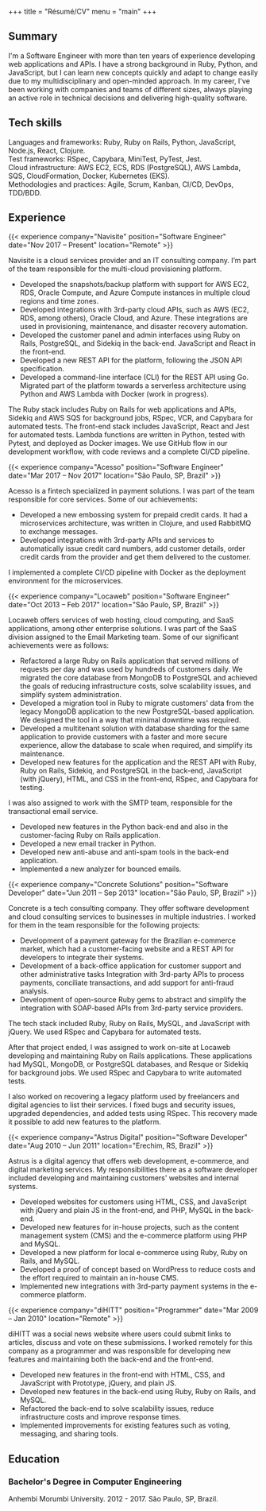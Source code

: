 +++
title = "Résumé/CV"
menu = "main"
+++

## Summary

I'm a Software Engineer with more than ten years of experience developing web
applications and APIs. I have a strong background in Ruby, Python, and
JavaScript, but I can learn new concepts quickly and adapt to change easily due
to my multidisciplinary and open-minded approach. In my career, I've been
working with companies and teams of different sizes, always playing an active
role in technical decisions and delivering high-quality software.

## Tech skills

Languages and frameworks: Ruby, Ruby on Rails, Python, JavaScript, Node.js,
React, Clojure.\
Test frameworks: RSpec, Capybara, MiniTest, PyTest, Jest.\
Cloud infrastructure: AWS EC2, ECS, RDS (PostgreSQL), AWS Lambda, SQS,
CloudFormation, Docker, Kubernetes (EKS).\
Methodologies and practices: Agile, Scrum, Kanban, CI/CD, DevOps, TDD/BDD.

## Experience

{{< experience company="Navisite"
               position="Software Engineer"
               date="Nov 2017 – Present"
               location="Remote" >}}

Navisite is a cloud services provider and an IT consulting company. I’m part of
the team responsible for the multi-cloud provisioning platform.

* Developed the snapshots/backup platform with support for AWS EC2, RDS, Oracle
  Compute, and Azure Compute instances in multiple cloud regions and time zones.
* Developed integrations with 3rd-party cloud APIs, such as AWS (EC2, RDS, among
  others), Oracle Cloud, and Azure. These integrations are used in provisioning,
  maintenance, and disaster recovery automation.
* Developed the customer panel and admin interfaces using Ruby on Rails,
  PostgreSQL, and Sidekiq in the back-end. JavaScript and React in the
  front-end.
* Developed a new REST API for the platform, following the JSON API
  specification.
* Developed a command-line interface (CLI) for the REST API using Go. Migrated
  part of the platform towards a serverless architecture using Python and AWS
  Lambda with Docker (work in progress).

The Ruby stack includes Ruby on Rails for web applications and APIs, Sidekiq and
AWS SQS for background jobs, RSpec, VCR, and Capybara for automated tests. The
front-end stack includes JavaScript, React and Jest for automated tests. Lambda
functions are written in Python, tested with Pytest, and deployed as Docker
images. We use GitHub flow in our development workflow, with code reviews and a
complete CI/CD pipeline.

{{< experience company="Acesso"
               position="Software Engineer"
               date="Mar 2017 – Nov 2017"
               location="São Paulo, SP, Brazil" >}}

Acesso is a fintech specialized in payment solutions. I was part of the team
responsible for core services. Some of our achievements:

* Developed a new embossing system for prepaid credit cards. It had a
  microservices architecture, was written in Clojure, and used RabbitMQ to
  exchange messages.
* Developed integrations with 3rd-party APIs and services to automatically issue
  credit card numbers, add customer details, order credit cards from the
  provider and get them delivered to the customer.

I implemented a complete CI/CD pipeline with Docker as the deployment
environment for the microservices.

{{< experience company="Locaweb"
               position="Software Engineer"
               date="Oct 2013 – Feb 2017"
               location="São Paulo, SP, Brazil" >}}

Locaweb offers services of web hosting, cloud computing, and SaaS applications,
among other enterprise solutions. I was part of the SaaS division assigned to
the Email Marketing team. Some of our significant achievements were as follows:

* Refactored a large Ruby on Rails application that served millions of requests
  per day and was used by hundreds of customers daily. We migrated the core
  database from MongoDB to PostgreSQL and achieved the goals of reducing
  infrastructure costs, solve scalability issues, and simplify system
  administration.
* Developed a migration tool in Ruby to migrate customers' data from the legacy
  MongoDB application to the new PostgreSQL-based application. We designed the
  tool in a way that minimal downtime was required.
* Developed a multitenant solution with database sharding for the same
  application to provide customers with a faster and more secure experience,
  allow the database to scale when required, and simplify its maintenance.
* Developed new features for the application and the REST API with Ruby, Ruby on
  Rails, Sidekiq, and PostgreSQL in the back-end, JavaScript (with jQuery),
  HTML, and CSS in the front-end, RSpec, and Capybara for testing.

I was also assigned to work with the SMTP team, responsible for the
transactional email service.

* Developed new features in the Python back-end and also in the customer-facing
  Ruby on Rails application.
* Developed a new email tracker in Python.
* Developed new anti-abuse and anti-spam tools in the back-end application.
* Implemented a new analyzer for bounced emails.

{{< experience company="Concrete Solutions"
        position="Software Developer"
        date="Jun 2011 – Sep 2013"
        location="São Paulo, SP, Brazil" >}}

Concrete is a tech consulting company. They offer software development and cloud
consulting services to businesses in multiple industries. I worked for them in
the team responsible for the following projects:

* Development of a payment gateway for the Brazilian e-commerce market, which
  had a customer-facing website and a REST API for developers to integrate their
  systems.
* Development of a back-office application for customer support and other
  administrative tasks Integration with 3rd-party APIs to process payments,
  conciliate transactions, and add support for anti-fraud analysis.
* Development of open-source Ruby gems to abstract and simplify the integration
  with SOAP-based APIs from 3rd-party service providers.

The tech stack included Ruby, Ruby on Rails, MySQL, and JavaScript with jQuery.
We used RSpec and Capybara for automated tests.

After that project ended, I was assigned to work on-site at Locaweb developing
and maintaining Ruby on Rails applications. These applications had MySQL,
MongoDB, or PostgreSQL databases, and Resque or Sidekiq for background jobs. We
used RSpec and Capybara to write automated tests.

I also worked on recovering a legacy platform used by freelancers and digital
agencies to list their services. I fixed bugs and security issues, upgraded
dependencies, and added tests using RSpec. This recovery made it possible to add
new features to the platform.

{{< experience company="Astrus Digital"
               position="Software Developer"
               date="Aug 2010 – Jun 2011"
               location="Erechim, RS, Brazil" >}}

Astrus is a digital agency that offers web development, e-commerce, and digital
marketing services. My responsibilities there as a software developer included
developing and maintaining customers' websites and internal systems.

* Developed websites for customers using HTML, CSS, and JavaScript with jQuery
  and plain JS in the front-end, and PHP, MySQL in the back-end.
* Developed new features for in-house projects, such as the content management
  system (CMS) and the e-commerce platform using PHP and MySQL.
* Developed a new platform for local e-commerce using Ruby, Ruby on Rails, and
  MySQL.
* Developed a proof of concept based on WordPress to reduce costs and the effort
  required to maintain an in-house CMS.
* Implemented new integrations with 3rd-party payment systems in the e-commerce
  platform.

{{< experience company="diHITT"
               position="Programmer"
               date="Mar 2009 – Jan 2010"
               location="Remote" >}}

diHITT was a social news website where users could submit links to articles,
discuss and vote on these submissions. I worked remotely for this company as a
programmer and was responsible for developing new features and maintaining both
the back-end and the front-end.

* Developed new features in the front-end with HTML, CSS, and JavaScript with
  Prototype, jQuery, and plain JS.
* Developed new features in the back-end using Ruby, Ruby on Rails, and MySQL.
* Refactored the back-end to solve scalability issues, reduce infrastructure
  costs and improve response times.
* Implemented improvements for existing features such as voting, messaging, and
  sharing tools.

## Education

### Bachelor's Degree in Computer Engineering

Anhembi Morumbi University. 2012 - 2017. São Paulo, SP, Brazil.
